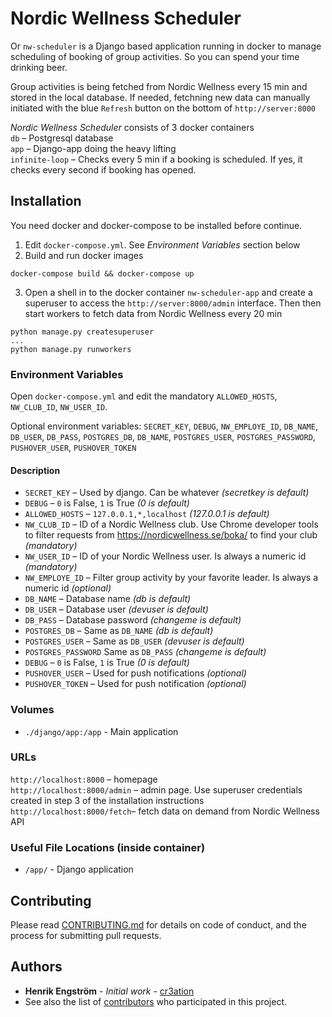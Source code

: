 
# Nordic Wellness Scheduler

Or `nw-scheduler` is a Django based application running in docker to manage scheduling of booking of group activities. So you can spend your time drinking beer. 

Group activities is being fetched from Nordic Wellness every 15 min and stored in the local database. If needed, fetchning new data can manually initiated with the blue `Refresh` button on the bottom of `http://server:8000`

*Nordic Wellness Scheduler* consists of 3 docker containers  
`db` – Postgresql database  
`app` – Django-app doing the heavy lifting  
`infinite-loop` – Checks every 5 min if a booking is scheduled. If yes, it checks every second if booking has opened.

## Installation
You need docker and docker-compose to be installed before continue.

 1. Edit `docker-compose.yml`. See *Environment Variables* section below
 2. Build and run docker images
```shell
docker-compose build && docker-compose up
```
 3. Open a shell in to the docker container `nw-scheduler-app` and create a superuser to access the `http://server:8000/admin` interface. Then then start workers to fetch data from Nordic Wellness every 20 min
 ````shell
python manage.py createsuperuser
... 
python manage.py runworkers
````


### Environment Variables
Open `docker-compose.yml` and edit the mandatory `ALLOWED_HOSTS`, `NW_CLUB_ID`, `NW_USER_ID`.

Optional environment variables:
`SECRET_KEY`, `DEBUG`, `NW_EMPLOYE_ID`, `DB_NAME`, `DB_USER`, `DB_PASS`, `POSTGRES_DB`, `DB_NAME`, `POSTGRES_USER`, `POSTGRES_PASSWORD`, `PUSHOVER_USER`, `PUSHOVER_TOKEN`

#### Description
* `SECRET_KEY` – Used by django. Can be whatever *(secretkey is default)*
* `DEBUG` – `0` is False, `1` is True *(0 is default)*
* `ALLOWED_HOSTS` – `127.0.0.1,*,localhost` *(127.0.0.1 is default)*
* `NW_CLUB_ID` – ID of a Nordic Wellness club. Use Chrome developer tools to filter requests from https://nordicwellness.se/boka/ to find your club *(mandatory)*
* `NW_USER_ID` – ID of your Nordic Wellness user. Is always a numeric id *(mandatory)*
* `NW_EMPLOYE_ID` – Filter group activity by your favorite leader. Is always a numeric id *(optional)*
* `DB_NAME` – Database name *(db is default)*
* `DB_USER` – Database user *(devuser is default)*
* `DB_PASS` – Database password *(changeme is default)*
* `POSTGRES_DB` – Same as `DB_NAME` *(db is default)*
* `POSTGRES_USER` – Same as `DB_USER` *(devuser is default)*
* `POSTGRES_PASSWORD` Same as `DB_PASS` *(changeme is default)*
* `DEBUG` – `0` is False, `1` is True *(0 is default)*
* `PUSHOVER_USER` – Used for push notifications *(optional)*
* `PUSHOVER_TOKEN` – Used for push notification *(optional)*


### Volumes
*  `./django/app:/app` - Main application

### URLs
`http://localhost:8000` – homepage  
`http://localhost:8000/admin` – admin page. Use superuser credentials created in step 3 of the installation instructions  
`http://localhost:8000/fetch`– fetch data on demand from Nordic Wellness API  

### Useful File Locations (inside container)
*  `/app/` - Django application
  
## Contributing
Please read [CONTRIBUTING.md](CONTRIBUTING.md) for details on code of conduct, and the process for submitting pull requests.

## Authors
*  **Henrik Engström** - *Initial work* - [cr3ation](https://github.com/cr3ation)
* See also the list of [contributors](https://github.com/cr3ation/epidemic-sound/contributors) who participated in this project.
